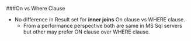 
###On vs Where Clause
 - No difference in Result set for **inner joins** On clause vs WHERE clause. 
   - From a performance perspective both are same in MS Sql servers but other may prefer ON clause over WHERE clause. 

